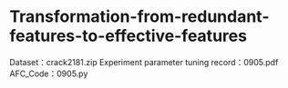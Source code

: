# Transformation-from-redundant-features-to-effective-features
  Dataset：crack2181.zip
  Experiment parameter tuning record：0905.pdf
  AFC_Code：0905.py
